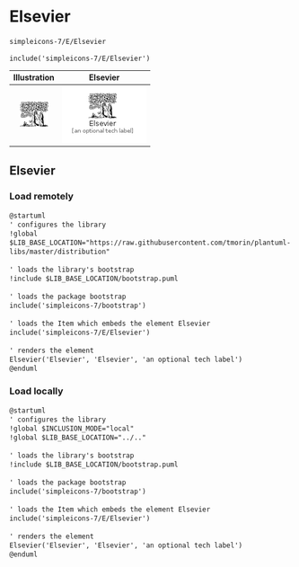 # Elsevier


```text
simpleicons-7/E/Elsevier
```

```text
include('simpleicons-7/E/Elsevier')
```



| Illustration | Elsevier |
| :---: | :---: |
| ![illustration for Illustration](../../simpleicons-7/E/Elsevier.png) | ![illustration for Elsevier](../../simpleicons-7/E/Elsevier.Local.png) |




## Elsevier

### Load remotely
```plantuml
@startuml
' configures the library
!global $LIB_BASE_LOCATION="https://raw.githubusercontent.com/tmorin/plantuml-libs/master/distribution"

' loads the library's bootstrap
!include $LIB_BASE_LOCATION/bootstrap.puml

' loads the package bootstrap
include('simpleicons-7/bootstrap')

' loads the Item which embeds the element Elsevier
include('simpleicons-7/E/Elsevier')

' renders the element
Elsevier('Elsevier', 'Elsevier', 'an optional tech label')
@enduml
```

### Load locally
```plantuml
@startuml
' configures the library
!global $INCLUSION_MODE="local"
!global $LIB_BASE_LOCATION="../.."

' loads the library's bootstrap
!include $LIB_BASE_LOCATION/bootstrap.puml

' loads the package bootstrap
include('simpleicons-7/bootstrap')

' loads the Item which embeds the element Elsevier
include('simpleicons-7/E/Elsevier')

' renders the element
Elsevier('Elsevier', 'Elsevier', 'an optional tech label')
@enduml
```


